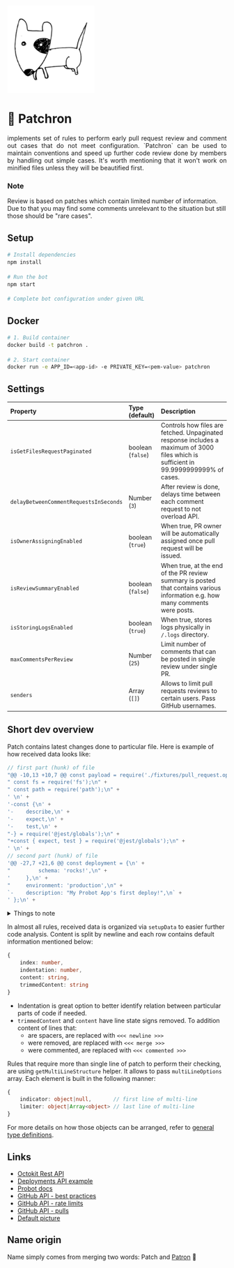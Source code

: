 <img src="https://github.com/trolit/Patchron/blob/master/picture.jpg" alt="Patchron image" height="200"/>

# 🐶 Patchron

<p align="justify">
implements set of rules to perform early pull request review and comment out cases that do not meet configuration. `Patchron` can be used to maintain conventions and speed up further code review done by members by handling out simple cases. It's worth mentioning that it won't work on minified files unless they will be beautified first.
</p>

### Note

Review is based on patches which contain limited number of information. Due to that you may find some comments unrelevant to the situation but still those should be "rare cases".

## Setup

```sh
# Install dependencies
npm install

# Run the bot
npm start

# Complete bot configuration under given URL
```

## Docker

```sh
# 1. Build container
docker build -t patchron .

# 2. Start container
docker run -e APP_ID=<app-id> -e PRIVATE_KEY=<pem-value> patchron
```

## Settings

| Property                               | Type (default)       | Description                                                                                                                           |
| :------------------------------------- | :------------------- | :------------------------------------------------------------------------------------------------------------------------------------ |
| `isGetFilesRequestPaginated`           | boolean (`false`)    | Controls how files are fetched. Unpaginated response includes a maximum of 3000 files which is sufficient in 99.9999999999% of cases. |
| `delayBetweenCommentRequestsInSeconds` | Number (`3`)         | After review is done, delays time between each comment request to not overload API.                                                   |
| `isOwnerAssigningEnabled`              | boolean (`true`)     | When true, PR owner will be automatically assigned once pull request will be issued.                                                  |
| `isReviewSummaryEnabled`               | boolean (`false`)    | When true, at the end of the PR review summary is posted that contains various information e.g. how many comments were posts.         |
| `isStoringLogsEnabled`                 | boolean (`true`)     | When true, stores logs physically in `/.logs` directory.                                                                              |
| `maxCommentsPerReview`                 | Number (`25`)        | Limit number of comments that can be posted in single review under single PR.                                                         |
| `senders`                              | Array<string> (`[]`) | Allows to limit pull requests reviews to certain users. Pass GitHub usernames.                                                        |

## Short dev overview

Patch contains latest changes done to particular file. Here is example of how received data looks like:

```js
// first part (hunk) of file
"@@ -10,13 +10,7 @@ const payload = require('./fixtures/pull_request.opened');\n" +
" const fs = require('fs');\n" +
" const path = require('path');\n" +
' \n' +
'-const {\n' +
'-    describe,\n' +
'-    expect,\n' +
'-    test,\n' +
"-} = require('@jest/globals');\n" +
"+const { expect, test } = require('@jest/globals');\n" +
' \n' +
// second part (hunk) of file
'@@ -27,7 +21,6 @@ const deployment = {\n' +
"         schema: 'rocks!',\n" +
'     },\n' +
"     environment: 'production',\n" +
`-    description: "My Probot App's first deploy!",\n` +
' };\n' +
```

<details>
<summary>Things to note</summary>

-   line that was added starts with `+`
-   line that was removed starts with `-`
-   line that was unchanged starts with `whitespace`
-   line that begins with `@@` is <em>hunk header</em>. It allows to identify lines in respect to source file. It also informs about hunk length.

Hunk header e.g. `@@ -10,13 +10,7 @@` contains following information:

-   LEFT SIDE `-10,13`
    -   10 is number of first line that starts below hunk header
    -   13 is left side hunk length (sum of unchanged and removed lines)
-   RIGHT SIDE `+10,7`
    -   10 is number of first line that starts below hunk header
    -   7 is right side hunk length (sum of unchanged and added lines)

</details>

In almost all rules, received data is organized via `setupData` to easier further code analysis. Content is split by newline and each row contains default information mentioned below:

```ts
{
    index: number,
    indentation: number,
    content: string,
    trimmedContent: string
}
```

-   Indentation is great option to better identify relation between particular parts of code if needed.
-   `trimmedContent` and `content` have line state signs removed. To addition content of lines that:
    -   are spacers, are replaced with `<<< newline >>>`
    -   were removed, are replaced with `<<< merge >>>`
    -   were commented, are replaced with `<<< commented >>>`

Rules that require more than single line of patch to perform their checking, are using `getMultiLineStructure` helper. It allows to pass `multiLineOptions` array. Each element is built in the following manner:

```ts
{
    indicator: object|null,       // first line of multi-line
    limiter: object|Array<object> // last line of multi-line
}
```

For more details on how those objects can be arranged, refer to [general type definitions](https://github.com/trolit/Patchron/blob/master/src/config/type-definitions/general.js).

## Links

-   [Octokit Rest API](https://octokit.github.io/rest.js)
-   [Deployments API example](https://developer.github.com/v3/repos/deployments/)
-   [Probot docs](https://probot.github.io/docs/)
-   [GitHub API - best practices](https://docs.github.com/en/rest/guides/best-practices-for-integrators)
-   [GitHub API - rate limits](https://docs.github.com/en/developers/apps/building-github-apps/rate-limits-for-github-apps)
-   [GitHub API - pulls](https://docs.github.com/en/rest/reference/pulls)
-   [Default picture](https://pixabay.com/vectors/dog-pet-hound-black-eye-animal-151123/)

## Name origin

Name simply comes from merging two words: Patch and [Patron](<https://en.wikipedia.org/wiki/Patron_(dog)>) 🐶
